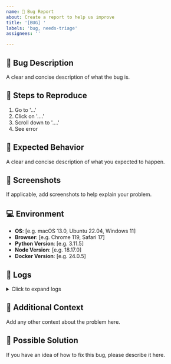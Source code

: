 ```yaml
---
name: 🐛 Bug Report
about: Create a report to help us improve
title: '[BUG] '
labels: 'bug, needs-triage'
assignees: ''

---
```


## 🐛 Bug Description

A clear and concise description of what the bug is.

## 🔄 Steps to Reproduce

1. Go to '...'
2. Click on '....'
3. Scroll down to '....'
4. See error

## 🎯 Expected Behavior

A clear and concise description of what you expected to happen.

## 📸 Screenshots

If applicable, add screenshots to help explain your problem.

## 💻 Environment

- **OS**: [e.g. macOS 13.0, Ubuntu 22.04, Windows 11]
- **Browser**: [e.g. Chrome 119, Safari 17]
- **Python Version**: [e.g. 3.11.5]
- **Node Version**: [e.g. 18.17.0]
- **Docker Version**: [e.g. 24.0.5]

## 📄 Logs

<details>
<summary>Click to expand logs</summary>

```
Paste any relevant logs here
```

</details>

## 📝 Additional Context

Add any other context about the problem here.

## 🙋 Possible Solution

If you have an idea of how to fix this bug, please describe it here.
